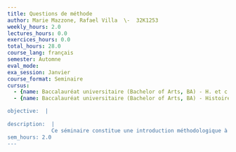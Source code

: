 ```yaml
---
title: Questions de méthode
author: Marie Mazzone, Rafael Villa  \-  32K1253
weekly_hours: 2.0
lectures_hours: 0.0
exercices_hours: 0.0
total_hours: 28.0
course_lang: français
semester: Automne
eval_mode: 
exa_session: Janvier
course_format: Seminaire
cursus:
  - {name: Baccalauréat universitaire (Bachelor of Arts, BA) - H. et c. du Moyen Age, type: N/A, credits: \-}
  - {name: Baccalauréat universitaire (Bachelor of Arts, BA) - Histoire de l'art, type: N/A, credits: \-}

objective:  |
            
description:  |
              Ce séminaire constitue une introduction méthodologique à létude de lhistoire de lart médiéval et fonctionne en complément du cours dintroduction à cette période donné par le prof. Elsig. Il approfondit létude de certaines oeuvres du cours par le biais de courtes présentations des étudiants et aborde les outils du commentaire doeuvre et de la dissertation par divers exercices.
sem_hours: 2.0
---
```

